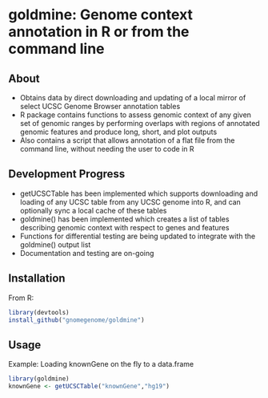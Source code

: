 # goldmine: Genome context annotation in R or from the command line

## About
* Obtains data by direct downloading and updating of a local mirror of select UCSC Genome Browser annotation tables
* R package contains functions to assess genomic context of any given set of genomic ranges by performing overlaps with regions of annotated genomic features and produce long, short, and plot outputs
* Also contains a script that allows annotation of a flat file from the command line, without needing the user to code in R

## Development Progress
* getUCSCTable has been implemented which supports downloading and loading of any UCSC table from any UCSC genome into R, and can optionally sync a local cache of these tables
* goldmine() has been implemented which creates a list of tables describing genomic context with respect to genes and features
* Functions for differential testing are being updated to integrate with the goldmine() output list
* Documentation and testing are on-going

## Installation
From R:
```r
library(devtools)
install_github("gnomegenome/goldmine")
```
## Usage
Example: Loading knownGene on the fly to a data.frame
```r
library(goldmine)
knownGene <- getUCSCTable("knownGene","hg19")
```
